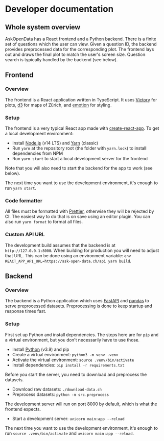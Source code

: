 # Developer documentation

## Whole system overview

AskOpenData has a React frontend and a Python backend. There is a finite set of questions which the user can view. Given a question ID, the backend provides preprocessed data for the corresponding plot. The frontend lays out and draws the final plot to match the user's screen size. Question search is typically handled by the backend (see below).

## Frontend

### Overview

The frontend is a React application written in TypeScript. It uses [Victory](https://formidable.com/open-source/victory/) for plots, [d3](https://d3js.org/) for maps of Zürich, and [emotion](https://emotion.sh/docs/introduction) for styling.

### Setup

The frontend is a very typical React app made with
[create-react-app](https://reactjs.org/docs/create-a-new-react-app.html). To get a local development environment:

- Install [Node.js](https://nodejs.org/en/) (v14 LTS) and [Yarn](https://classic.yarnpkg.com/en/docs/install) (classic)
- Run `yarn` at the repository root (the folder with `yarn.lock`) to install dependencies from NPM
- Run `yarn start` to start a local development server for the frontend

Note that you will also need to start the backend for the app to work (see below).

The next time you want to use the development environment, it's enough to run `yarn start`.

### Code formatter

All files must be formatted with [Prettier](https://prettier.io/), otherwise they will be rejected by CI. The easiest way to do that is on save using an editor plugin. You can also run `yarn format` to format all files.

### Custom API URL

The development build assumes that the backend is at `http://127.0.0.1:8000`. When building for production you will need to adjust that URL. This can be done using an environment variable: `env REACT_APP_API_URL=https://ask-open-data.ch/api yarn build`.

## Backend

### Overview

The backend is a Python application which uses [FastAPI](https://fastapi.tiangolo.com/) and [pandas](https://pandas.pydata.org/) to serve preprocessed datasets. Preprocessing is done to keep startup and response times fast.

### Setup

First set up Python and install dependencies. The steps here are for `pip` and a virtual environment, but you don't necessarily have to use those.

- Install [Python](https://www.python.org/) (v3.9) and pip
- Create a virtual environment: `python3 -m venv .venv`
- Activate the virtual environment: `source .venv/bin/activate`
- Install dependencies: `pip install -r requirements.txt`

Before you start the server, you need to download and preprocess the datasets.

- Download raw datasets: `./download-data.sh`
- Preprocess datasets: `python -m src.preprocess`

The development server will run on port 8000 by default, which is what the frontend expects.

- Start a development server: `uvicorn main:app --reload`

The next time you want to use the development environment, it's enough to run `source .venv/bin/activate` and `uvicorn main:app --reload`.
